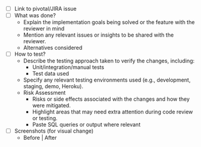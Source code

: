 - [ ] Link to pivotal/JIRA issue
- [ ] What was done?
    - Explain the implementation goals being solved or the feature with the reviewer in mind
    - Mention any relevant issues or insights to be shared with the reviewer.
    - Alternatives considered
- [ ] How to test?
    - Describe the testing approach taken to verify the changes, including:
        - Unit/integration/manual tests
        - Test data used
    - Specify any relevant testing environments used (e.g., development, staging, demo, Heroku).
    - Risk Assessment
        - Risks or side effects associated with the changes and how they were mitigated.
        - Highlight areas that may need extra attention during code review or testing.
        - Paste SQL queries or output where relevant
 - [ ] Screenshots (for visual change)
    - Before | After    
    
